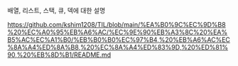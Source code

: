 배열, 리스트, 스택, 큐, 덱에 대한 설명  

https://github.com/kshim1208/TIL/blob/main/%EA%B0%9C%EC%9D%B8%20%EC%A0%95%EB%A6%AC/%EC%9E%90%EB%A3%8C%20%EA%B5%AC%EC%A1%B0/%EB%B0%B0%EC%97%B4,%20%EB%A6%AC%EC%8A%A4%ED%8A%B8,%20%EC%8A%A4%ED%83%9D,%20%ED%81%90,%20%EB%8D%B1/README.md  
  
</br>
  
